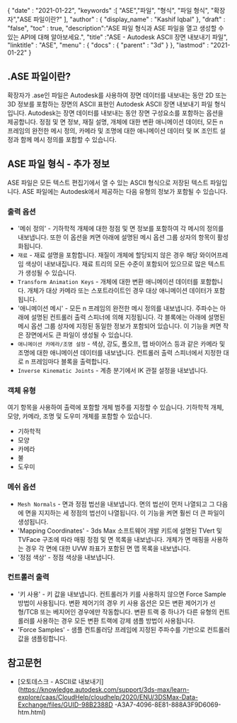 {
  "date" : "2021-01-22",
  "keywords" :[ "ASE","파일", "형식", "파일 형식", "확장자","ASE 파일이란?" ],
  "author" : {
    "display_name" : "Kashif Iqbal"
},
  "draft" : "false",
  "toc" : true,
  "description":"ASE 파일 형식과 ASE 파일을 열고 생성할 수 있는 API에 대해 알아보세요.",
  "title" :"ASE - Autodesk ASCII 장면 내보내기 파일",
  "linktitle" : "ASE",
  "menu" : {
    "docs" : {
      "parent" : "3d"
}
},
  "lastmod" : "2021-01-22"
}

## .ASE 파일이란?

확장자가 .ase인 파일은 Autodesk를 사용하여 장면 데이터를 내보내는 동안 2D 또는 3D 정보를 포함하는 장면의 ASCII 표현인 Autodesk ASCII 장면 내보내기 파일 형식입니다. Autodesk는 장면 데이터를 내보내는 동안 장면 구성요소를 포함하는 옵션을 제공합니다. 정점 및 면 정보, 재질 설명, 개체에 대한 변환 애니메이션 데이터, 모든 n 프레임의 완전한 메시 정의, 카메라 및 조명에 대한 애니메이션 데이터 및 IK 조인트 설정과 함께 메시 정의를 포함할 수 있습니다.

## ASE 파일 형식 - 추가 정보

ASE 파일은 모든 텍스트 편집기에서 열 수 있는 ASCII 형식으로 저장된 텍스트 파일입니다. ASE 파일에는 Autodesk에서 제공하는 다음 유형의 정보가 포함될 수 있습니다.

### 출력 옵션

* '메쉬 정의' - 기하학적 개체에 대한 정점 및 면 정보를 포함하여 각 메시의 정의를 내보냅니다. 또한 이 옵션을 켜면 아래에 설명된 메시 옵션 그룹 상자의 항목이 활성화됩니다.
* `재료` - 재료 설명을 포함합니다. 재질이 개체에 할당되지 않은 경우 해당 와이어프레임 색상이 내보내집니다. 재료 트리의 모든 수준이 포함되어 있으므로 많은 텍스트가 생성될 수 있습니다.
* `Transform Animation Keys` - 개체에 대한 변환 애니메이션 데이터를 포함합니다. 개체가 대상 카메라 또는 스포트라이트인 경우 대상 애니메이션 데이터가 포함됩니다.
* '애니메이션 메시' - 모든 n 프레임의 완전한 메시 정의를 내보냅니다. 주파수는 아래에 설명된 컨트롤러 출력 스피너에 의해 지정됩니다. 각 블록에는 아래에 설명된 메시 옵션 그룹 상자에 지정된 동일한 정보가 포함되어 있습니다. 이 기능을 켜면 작은 장면에서도 큰 파일이 생성될 수 있습니다.
* `애니메이션 카메라/조명 설정` - 색상, 강도, 폴오프, 맵 바이어스 등과 같은 카메라 및 조명에 대한 애니메이션 데이터를 내보냅니다. 컨트롤러 출력 스피너에서 지정한 대로 n 프레임마다 블록을 출력합니다.
* `Inverse Kinematic Joints` - 계층 분기에서 IK 관절 설정을 내보냅니다.

### 객체 유형

여기 항목을 사용하여 출력에 포함할 개체 범주를 지정할 수 있습니다. 기하학적 개체, 모양, 카메라, 조명 및 도우미 개체를 포함할 수 있습니다.

* 기하학적
* 모양
* 카메라
* 불
* 도우미

### 메쉬 옵션

* `Mesh Normals` - 면과 정점 법선을 내보냅니다. 면의 법선이 먼저 나열되고 그 다음에 면을 지지하는 세 정점의 법선이 나열됩니다. 이 기능을 켜면 훨씬 더 큰 파일이 생성됩니다.
* 'Mapping Coordinates' - 3ds Max 소프트웨어 개발 키트에 설명된 TVert 및 TVFace 구조에 따라 매핑 정점 및 면 목록을 내보냅니다. 개체가 면 매핑을 사용하는 경우 각 면에 대한 UVW 좌표가 포함된 면 맵 목록을 내보냅니다.
* '정점 색상' - 정점 색상을 내보냅니다.

### 컨트롤러 출력

* '키 사용' - 키 값을 내보냅니다. 컨트롤러가 키를 사용하지 않으면 Force Sample 방법이 사용됩니다. 변환 제어기의 경우 키 사용 옵션은 모든 변환 제어기가 선형/TCB 또는 베지어인 경우에만 작동합니다. 변환 트랙 중 하나가 다른 유형의 컨트롤러를 사용하는 경우 모든 변환 트랙에 강제 샘플 방법이 사용됩니다.
* 'Force Samples' - 샘플 컨트롤러당 프레임에 지정된 주파수를 기반으로 컨트롤러 값을 샘플링합니다.

## 참고문헌

* [오토데스크 - ASCII로 내보내기](https://knowledge.autodesk.com/support/3ds-max/learn-explore/caas/CloudHelp/cloudhelp/2020/ENU/3DSMax-Data-Exchange/files/GUID-98B2388D -A3A7-4096-8E81-888A3F9D6069-htm.html)

